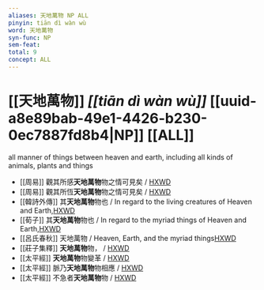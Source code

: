 ```yaml
---
aliases: 天地萬物 NP ALL
pinyin: tiān dì wàn wù
word: 天地萬物
syn-func: NP
sem-feat: 
total: 9
concept: ALL 
---
```

# [[天地萬物]] *[[tiān dì wàn wù]]*  [[uuid-a8e89bab-49e1-4426-b230-0ec7887fd8b4|NP]] [[ALL]]
all manner of things between heaven and earth, including all kinds of animals, plants and things
 - [[周易]] 觀其所感**天地萬物**物之情可見矣 / [HXWD](https://hxwd.org/textview.html?location=KR1a0001_tls_031-3a.14)
 - [[周易]] 觀其所恆**天地萬物**物之情可見矣 / [HXWD](https://hxwd.org/textview.html?location=KR1a0001_tls_032-3a.18)
 - [[韓詩外傳]] 其**天地萬物**物也 / In regard to the living creatures of Heaven and Earth,[HXWD](https://hxwd.org/textview.html?location=KR1c0066_tls_004-11a.41)
 - [[荀子]] 其**天地萬物**物也 / In regard to the myriad things of Heaven and Earth,[HXWD](https://hxwd.org/textview.html?location=KR3a0002_tls_012-3a.55)
 - [[呂氏春秋]] 天地萬物 / Heaven, Earth, and the myriad things[HXWD](https://hxwd.org/textview.html?location=KR3j0009_tls_013-15a.2)
 - [[莊子集釋]] **天地萬物**物， / [HXWD](https://hxwd.org/textview.html?location=KR5c0386_tls_005-102a.3)
 - [[太平經]] **天地萬物**物變革 / [HXWD](https://hxwd.org/textview.html?location=KR5e0001_tls_003-29a.1957)
 - [[太平經]] 脈乃**天地萬物**物相應 / [HXWD](https://hxwd.org/textview.html?location=KR5e0001_tls_003-29a.6498)
 - [[太平經]] 不急者**天地萬物**物 / [HXWD](https://hxwd.org/textview.html?location=KR5e0001_tls_004-1a.717)